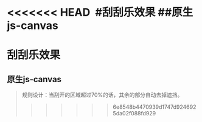 <<<<<<< HEAD
﻿ #刮刮乐效果
 ##原生js-canvas
=======
# 刮刮乐效果
## 原生js-canvas
> 规则设计：当刮开的区域超过70%的话，其余的部分自动去掉遮挡。
>>>>>>> 6e8548b4470939d1747d9246925da02f088fd929
